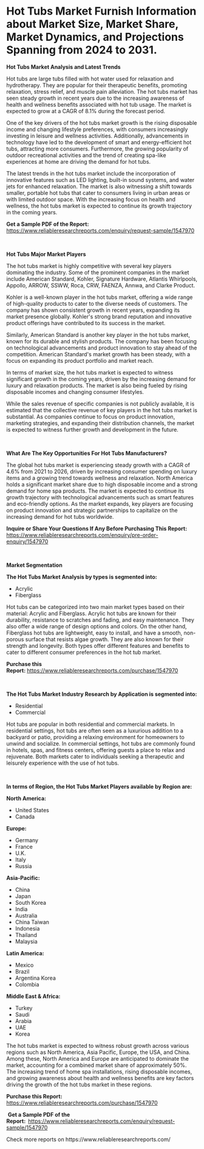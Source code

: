 <p><h1>Hot Tubs Market Furnish Information about Market Size, Market Share, Market Dynamics, and Projections Spanning from 2024 to 2031.</h1></p><p><strong>Hot Tubs Market Analysis and Latest Trends</strong></p>
<p><p>Hot tubs are large tubs filled with hot water used for relaxation and hydrotherapy. They are popular for their therapeutic benefits, promoting relaxation, stress relief, and muscle pain alleviation. The hot tubs market has seen steady growth in recent years due to the increasing awareness of health and wellness benefits associated with hot tub usage. The market is expected to grow at a CAGR of 8.1% during the forecast period.</p><p>One of the key drivers of the hot tubs market growth is the rising disposable income and changing lifestyle preferences, with consumers increasingly investing in leisure and wellness activities. Additionally, advancements in technology have led to the development of smart and energy-efficient hot tubs, attracting more consumers. Furthermore, the growing popularity of outdoor recreational activities and the trend of creating spa-like experiences at home are driving the demand for hot tubs.</p><p>The latest trends in the hot tubs market include the incorporation of innovative features such as LED lighting, built-in sound systems, and water jets for enhanced relaxation. The market is also witnessing a shift towards smaller, portable hot tubs that cater to consumers living in urban areas or with limited outdoor space. With the increasing focus on health and wellness, the hot tubs market is expected to continue its growth trajectory in the coming years.</p></p>
<p><strong>Get a Sample PDF of the Report:&nbsp;</strong> <a href="https://www.reliableresearchreports.com/enquiry/request-sample/1547970">https://www.reliableresearchreports.com/enquiry/request-sample/1547970</a></p>
<p>&nbsp;</p>
<p><strong>Hot Tubs Major Market Players</strong></p>
<p><p>The hot tubs market is highly competitive with several key players dominating the industry. Some of the prominent companies in the market include American Standard, Kohler, Signature Hardware, Atlantis Whirlpools, Appollo, ARROW, SSWW, Roca, CRW, FAENZA, Annwa, and Clarke Product.</p><p>Kohler is a well-known player in the hot tubs market, offering a wide range of high-quality products to cater to the diverse needs of customers. The company has shown consistent growth in recent years, expanding its market presence globally. Kohler's strong brand reputation and innovative product offerings have contributed to its success in the market.</p><p>Similarly, American Standard is another key player in the hot tubs market, known for its durable and stylish products. The company has been focusing on technological advancements and product innovation to stay ahead of the competition. American Standard's market growth has been steady, with a focus on expanding its product portfolio and market reach.</p><p>In terms of market size, the hot tubs market is expected to witness significant growth in the coming years, driven by the increasing demand for luxury and relaxation products. The market is also being fueled by rising disposable incomes and changing consumer lifestyles. </p><p>While the sales revenue of specific companies is not publicly available, it is estimated that the collective revenue of key players in the hot tubs market is substantial. As companies continue to focus on product innovation, marketing strategies, and expanding their distribution channels, the market is expected to witness further growth and development in the future.</p></p>
<p>&nbsp;</p>
<p><strong>What Are The Key Opportunities For Hot Tubs Manufacturers?</strong></p>
<p><p>The global hot tubs market is experiencing steady growth with a CAGR of 4.6% from 2021 to 2026, driven by increasing consumer spending on luxury items and a growing trend towards wellness and relaxation. North America holds a significant market share due to high disposable income and a strong demand for home spa products. The market is expected to continue its growth trajectory with technological advancements such as smart features and eco-friendly options. As the market expands, key players are focusing on product innovation and strategic partnerships to capitalize on the increasing demand for hot tubs worldwide.</p></p>
<p><strong>Inquire or Share Your Questions If Any Before Purchasing This Report:</strong> <a href="https://www.reliableresearchreports.com/enquiry/pre-order-enquiry/1547970">https://www.reliableresearchreports.com/enquiry/pre-order-enquiry/1547970</a></p>
<p>&nbsp;</p>
<p><strong>Market Segmentation</strong></p>
<p><strong>The Hot Tubs Market Analysis by types is segmented into:</strong></p>
<p><ul><li>Acrylic</li><li>Fiberglass</li></ul></p>
<p><p>Hot tubs can be categorized into two main market types based on their material: Acrylic and Fiberglass. Acrylic hot tubs are known for their durability, resistance to scratches and fading, and easy maintenance. They also offer a wide range of design options and colors. On the other hand, Fiberglass hot tubs are lightweight, easy to install, and have a smooth, non-porous surface that resists algae growth. They are also known for their strength and longevity. Both types offer different features and benefits to cater to different consumer preferences in the hot tub market.</p></p>
<p><strong>Purchase this Report:&nbsp;</strong><a href="https://www.reliableresearchreports.com/purchase/1547970">https://www.reliableresearchreports.com/purchase/1547970</a></p>
<p>&nbsp;</p>
<p><strong>The Hot Tubs Market Industry Research by Application is segmented into:</strong></p>
<p><ul><li>Residential</li><li>Commercial</li></ul></p>
<p><p>Hot tubs are popular in both residential and commercial markets. In residential settings, hot tubs are often seen as a luxurious addition to a backyard or patio, providing a relaxing environment for homeowners to unwind and socialize. In commercial settings, hot tubs are commonly found in hotels, spas, and fitness centers, offering guests a place to relax and rejuvenate. Both markets cater to individuals seeking a therapeutic and leisurely experience with the use of hot tubs.</p></p>
<p>&nbsp;</p>
<p><strong>In terms of Region, the Hot Tubs Market Players available by Region are:</strong></p>
<p>
    <p> <strong> North America: </strong>
        <ul>
            <li>United States</li>
            <li>Canada</li>
        </ul>
        </p> 
    <p> <strong> Europe: </strong>
        <ul>
            <li>Germany</li>
            <li>France</li>
            <li>U.K.</li>
            <li>Italy</li>
            <li>Russia</li>
        </ul>
        </p> 
    <p> <strong> Asia-Pacific: </strong>
        <ul>
            <li>China</li>
            <li>Japan</li>
            <li>South Korea</li>
            <li>India</li>
            <li>Australia</li>
            <li>China Taiwan</li>
            <li>Indonesia</li>
            <li>Thailand</li>
            <li>Malaysia</li>
        </ul>
        </p> 
    <p> <strong> Latin America: </strong>
        <ul>
            <li>Mexico</li>
            <li>Brazil</li>
            <li>Argentina Korea</li>
            <li>Colombia</li>
        </ul>
        </p> 
    <p> <strong> Middle East & Africa: </strong>
        <ul>
            <li>Turkey</li>
            <li>Saudi</li>
            <li>Arabia</li>
            <li>UAE</li>
            <li>Korea</li>
        </ul>
    </p>
    </p>
<p><p>The hot tubs market is expected to witness robust growth across various regions such as North America, Asia Pacific, Europe, the USA, and China. Among these, North America and Europe are anticipated to dominate the market, accounting for a combined market share of approximately 50%. The increasing trend of home spa installations, rising disposable incomes, and growing awareness about health and wellness benefits are key factors driving the growth of the hot tubs market in these regions.</p></p>
<p><strong>Purchase this Report: </strong><a href="https://www.reliableresearchreports.com/purchase/1547970">https://www.reliableresearchreports.com/purchase/1547970</a></p>
<p>&nbsp;<strong>Get a Sample PDF of the Report:&nbsp;&nbsp;</strong><a href="https://www.reliableresearchreports.com/enquiry/request-sample/1547970">https://www.reliableresearchreports.com/enquiry/request-sample/1547970</a></p>
<p><strong></strong></p>
<p>Check more reports on https://www.reliableresearchreports.com/</p>
